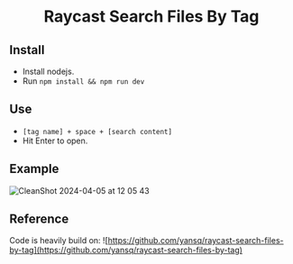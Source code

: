 # <p align="center"> Raycast Search Files By Tag</p>

## Install

- Install nodejs.
- Run `npm install && npm run dev`

## Use

- `[tag name] + space + [search content]`
- Hit Enter to open.

## Example

![CleanShot 2024-04-05 at 12 05 43](https://github.com/h-jia/raycast-search-file-via-tag/assets/29906369/bfea4a3e-a4c4-4670-ba31-fb11cc447cf4)


## Reference
Code is heavily build on:
![https://github.com/yansq/raycast-search-files-by-tag](https://github.com/yansq/raycast-search-files-by-tag)
